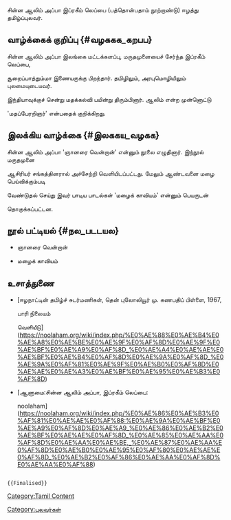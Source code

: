 சின்ன ஆலிம் அப்பா இப்ரகீம் லெப்பை (பத்தொன்பதாம் நூற்றாண்டு) ஈழத்து தமிழ்ப்புலவர்.

## வாழ்க்கைக் குறிப்பு {#வழககக_கறபப}

சின்ன ஆலிம் அப்பா இலங்கை மட்டக்களப்பு, மருதமுனையைச் சேர்ந்த இப்ரகீம் லெப்பை,
சூறைப்பாத்தும்மா இணையருக்கு பிறந்தார். தமிழிலும், அரபுமொழியிலும் புலமையுடையவர்.
இந்தியாவுக்குச் சென்று மதக்கல்வி பயின்று திரும்பினார். ஆலிம் என்ற முன்னொட்டு
'மதப்பேரறிஞர்' என்பதைக் குறிக்கிறது.

## இலக்கிய வாழ்க்கை {#இலககய_வழகக}

சின்ன ஆலிம் அப்பா 'ஞானரை வென்றான்' என்னும் நூலை எழுதினார். இந்நூல் மருதமுனை
ஆசிரியர் சங்கத்தினரால் அச்சேற்றி வெளியிடப்பட்டது. மேலும் ஆண்டவனை மழை பெய்விக்கும்படி
வேண்டுதல் செய்து இவர் பாடிய பாடல்கள் \'மழைக் காவியம்\' என்னும் பெயருடன்
தொகுக்கப்பட்டன.

## நூல் பட்டியல் {#நல_படடயல}

-   ஞானரை வென்றான்
-   மழைக் காவியம்

## உசாத்துணை

-   [ஈழநாட்டின் தமிழ்ச் சுடர்மணிகள், தென் புலோலியூர் மு. கணபதிப் பிள்ளை, 1967,
    பாரி நிலையம்
    வெளியீடு](https://noolaham.org/wiki/index.php/%E0%AE%88%E0%AE%B4%E0%AE%A8%E0%AE%BE%E0%AE%9F%E0%AF%8D%E0%AE%9F%E0%AE%BF%E0%AE%A9%E0%AF%8D_%E0%AE%A4%E0%AE%AE%E0%AE%BF%E0%AE%B4%E0%AF%8D%E0%AE%9A%E0%AF%8D_%E0%AE%9A%E0%AF%81%E0%AE%9F%E0%AE%B0%E0%AF%8D%E0%AE%AE%E0%AE%A3%E0%AE%BF%E0%AE%95%E0%AE%B3%E0%AF%8D)
-   [ஆளுமை:சின்ன ஆலிம் அப்பா, இப்ரகீம் லெப்பை:
    noolaham](https://noolaham.org/wiki/index.php/%E0%AE%86%E0%AE%B3%E0%AF%81%E0%AE%AE%E0%AF%88:%E0%AE%9A%E0%AE%BF%E0%AE%A9%E0%AF%8D%E0%AE%A9_%E0%AE%86%E0%AE%B2%E0%AE%BF%E0%AE%AE%E0%AF%8D_%E0%AE%85%E0%AE%AA%E0%AF%8D%E0%AE%AA%E0%AE%BE,_%E0%AE%87%E0%AE%AA%E0%AF%8D%E0%AE%B0%E0%AE%95%E0%AF%80%E0%AE%AE%E0%AF%8D_%E0%AE%B2%E0%AF%86%E0%AE%AA%E0%AF%8D%E0%AE%AA%E0%AF%88)

```{=mediawiki}
{{Finalised}}
```
[Category:Tamil Content](Category:Tamil_Content "wikilink")
[Category:புலவர்கள்](Category:புலவர்கள் "wikilink")
